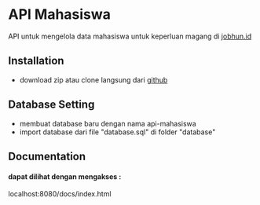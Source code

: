 
# API Mahasiswa
API untuk mengelola data mahasiswa untuk keperluan magang di [jobhun.id](https://jobhun.id/) 


## Installation

- download zip atau clone langsung dari [github](https://github.com/diusdi/api-mahasiswa)

## Database Setting
- membuat database baru dengan nama api-mahasiswa
- import database dari file "database.sql" di folder "database"
    
## Documentation

#### dapat dilihat dengan mengakses :
localhost:8080/docs/index.html


